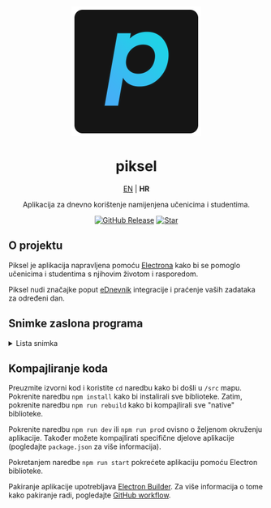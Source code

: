 <div align="center">
    <img src="./media/logo.png" />
    <h1>
        piksel
    </h1>
    <a href="https://github.com/cryy/piksel">EN</a> | <b>HR</b>
    <p>
         Aplikacija za dnevno korištenje namijenjena učenicima i studentima. 
    </p>

[![GitHub Release](https://img.shields.io/github/v/release/cryy/piksel?style=for-the-badge)](https://github.com/cryy/piksel/releases/latest)
[![Star](https://img.shields.io/github/stars/cryy/piksel?style=for-the-badge)](https://github.com/cryy/piksel/)

</div>

## O projektu
Piksel je aplikacija napravljena pomoću [Electrona](https://github.com/electron/electron) kako bi se pomoglo učenicima i studentima s njihovim životom i rasporedom.

Piksel nudi značajke poput [eDnevnik](https://ocjene.skole.hr/) integracije i praćenje vaših zadataka za određeni dan.

## Snimke zaslona programa
<details>
<summary>Lista snimka</summary>

![Snimka 1](./media/screenshots_hr/1.png)
![Snimka 2](./media/screenshots_hr/2.png)
![Snimka 3](./media/screenshots_hr/3.png)
![Snimka 4](./media/screenshots_hr/4.png)

</details>

## Kompajliranje koda
Preuzmite izvorni kod i koristite `cd` naredbu kako bi došli u `/src` mapu. Pokrenite naredbu `npm install` kako bi instalirali sve biblioteke. Zatim, pokrenite naredbu `npm run rebuild` kako bi kompajlirali sve "native" biblioteke.

Pokrenite naredbu `npm run dev` ili `npm run prod` ovisno o željenom okruženju aplikacije. Također možete kompajlirati specifične djelove aplikacije (pogledajte `package.json` za više informacija).

Pokretanjem naredbe `npm run start` pokrećete aplikaciju pomoću Electron biblioteke.

Pakiranje aplikacije upotrebljava [Electron Builder](https://www.electron.build/). Za više informacija o tome kako pakiranje radi, pogledajte [GitHub workflow](https://github.com/cryy/piksel/blob/main/.github/workflows/node.js.yml).




